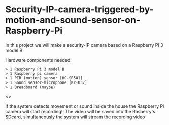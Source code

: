 # Security-IP-camera-triggered-by-motion-and-sound-sensor-on-Raspberry-Pi

In this project we will make a security-IP camera based on a Raspberry Pi 3 model B. 


Hardware components needed:
~~~~~~~~~~~~~~~~~~~~~~~~~~~
> 1 Raspberry Pi 3 model B
> 1 Raspberry pi camera
> 1 PIR (motion) sensor [HC-SR501]
> 1 Sound sensor-microphone [KY-037]
> 1 Breadboard (maybe)
~~~~~~~~~~~~~~~~~~~~~~~~~~~

<<setup photo>>

If the system detects movement or sound inside the house the Raspberry Pi camera will start recording!!
The video will be saved into the Rasberry's SDcard, simultaneously the system will stream the recording video 

